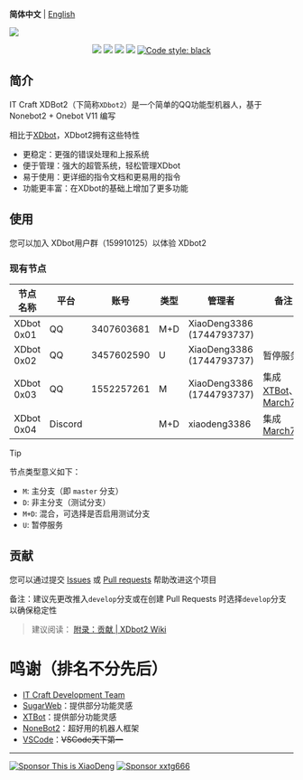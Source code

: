 **简体中文** | [English](https://github.com/ITCraftDevelopmentTeam/XDbot2/blob/master/README_en.md)

![](https://socialify.git.ci/ITCraftDevelopmentTeam/XDbot2/image?description=1&forks=1&issues=1&language=1&logo=https://www.thisisxd.top/img/XDbot2.png&name=1&owner=1&pulls=1&stargazers=1&theme=Light)

<p align="center">
<img src="https://github.com/ITCraftDevelopmentTeam/XDbot2/actions/workflows/build-and-push-docker-image.yml/badge.svg">
<img src="https://img.shields.io/github/repo-size/ITCraftDevelopmentTeam/XDbot2">
<img src="https://img.shields.io/docker/image-size/xiaodeng3386/xdbot2?label=Docker%20Image%20Size">
<img src="https://img.shields.io/github/v/tag/ITCraftDevelopmentTeam/XDbot2">
<a href="https://github.com/psf/black"><img alt="Code style: black" src="https://img.shields.io/badge/code%20style-black-000000.svg"></a>
</p>

## 简介

IT Craft XDBot2（下简称`XDbot2`）是一个简单的QQ功能型机器人，基于 Nonebot2 + Onebot V11 编写

相比于[XDbot](https://github.com/This-is-XiaoDeng/XDbot)，XDbot2拥有这些特性

- 更稳定：更强的错误处理和上报系统
- 便于管理：强大的超管系统，轻松管理XDbot
- 易于使用：更详细的指令文档和更易用的指令
- 功能更丰富：在XDbot的基础上增加了更多功能

## 使用

您可以加入 XDbot用户群（159910125）以体验 XDbot2

### 现有节点

| 节点名称         | 平台    | 账号       | 类型 | 管理者                      | 备注                             |
|------------------|---------|------------|------|-----------------------------|----------------------------------|
| XDbot 0x01       | QQ      | 3407603681 | M+D  | XiaoDeng3386 (1744793737)   |                                  |
| XDbot 0x02       | QQ      | 3457602590 | U    | XiaoDeng3386 (1744793737)   | 暂停服务                         |
| XDbot 0x03       | QQ      | 1552257261 | M    | XiaoDeng3386 (1744793737)   | 集成 [XTBot][1]、[March7th][2]   |
| XDbot 0x04       | Discord |            | M+D  | xiaodeng3386                | 集成 [March7th][2]               |

> [!TIP]
> 节点类型意义如下：
> - `M`: 主分支（即 `master` 分支）
> - `D`: 非主分支（测试分支）
> - `M+D`: 混合，可选择是否启用测试分支
> - `U`: 暂停服务

## 贡献

您可以通过提交 [Issues](https://github.com/ITCraftDevelopmentTeam/XDbot2/issues) 或 [Pull requests](https://github.com/ITCraftDevelopmentTeam/XDbot2/pulls) 帮助改进这个项目

备注：建议先更改推入`develop`分支或在创建 Pull Requests 时选择`develop`分支以确保稳定性

> 建议阅读： [附录：贡献 | XDbot2 Wiki](https://github.com/ITCraftDevelopmentTeam/XDbot2/wiki/%E9%99%84%E5%BD%95%EF%BC%9A%E8%B4%A1%E7%8C%AE) 

# 鸣谢（排名不分先后）

- [IT Craft Development Team](https://itcdt.top)
- [SugarWeb](https://github.com/Monody-S/SugarWeb)：提供部分功能灵感
- [XTBot](https://github.com/xxtg666/XTBot-Core)：提供部分功能灵感
- [NoneBot2](https://github.com/nonebot/nonebot2)：超好用的机器人框架
- [VSCode](https://github.com/microsoft/vscode)：~~VSCode天下第一~~

----

<a href="https://pay.thisisxd.top/"><img src="https://img.shields.io/badge/Sponsor%20-%20This%20is%20XiaoDeng-green?logo=wechat&amp;logoColor=white&amp;style=flat" alt="Sponsor This is XiaoDeng"></a>
<a href="https://sponsor.xxtg666.top/"><img src="https://img.shields.io/badge/Sponsor%20-%20xxtg666-blue?logo=alipay&amp;logoColor=white&amp;style=flat" alt="Sponsor xxtg666"></a>


[1]: https://github.com/xxtg666/XTBot-Core
[2]: https://github.com/Mar-7th/March7th
